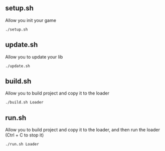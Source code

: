 ## setup.sh

Allow you init your game

```shell
./setup.sh
```

## update.sh

Allow you to update your lib

```shell
./update.sh
```

## build.sh

Allow you to build project and copy it to the loader

```shell
./build.sh Loader
```

## run.sh

Allow you to build project and copy it to the loader, and then run the loader (Ctrl + C to stop it)

```shell
./run.sh Loader
```
